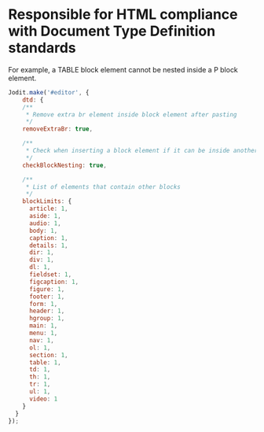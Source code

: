 # Responsible for HTML compliance with Document Type Definition standards

For example, a TABLE block element cannot be nested inside a P block element.

```js
Jodit.make('#editor', {
	dtd: {
    /**
     * Remove extra br element inside block element after pasting
     */
    removeExtraBr: true,

    /**
     * Check when inserting a block element if it can be inside another block element (according `blockLimits`)
     */
    checkBlockNesting: true,

    /**
     * List of elements that contain other blocks
     */
    blockLimits: {
      article: 1,
      aside: 1,
      audio: 1,
      body: 1,
      caption: 1,
      details: 1,
      dir: 1,
      div: 1,
      dl: 1,
      fieldset: 1,
      figcaption: 1,
      figure: 1,
      footer: 1,
      form: 1,
      header: 1,
      hgroup: 1,
      main: 1,
      menu: 1,
      nav: 1,
      ol: 1,
      section: 1,
      table: 1,
      td: 1,
      th: 1,
      tr: 1,
      ul: 1,
      video: 1
    }
  }
});
```
